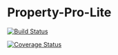 # Property-Pro-Lite

[![Build Status](https://travis-ci.org/JackieBinya/Property-Pro-Lite.svg?branch=develop)](https://travis-ci.org/JackieBinya/Property-Pro-Lite)

[![Coverage Status](https://coveralls.io/repos/github/JackieBinya/Property-Pro-Lite/badge.svg?branch=develop)](https://coveralls.io/github/JackieBinya/Property-Pro-Lite?branch=develop)